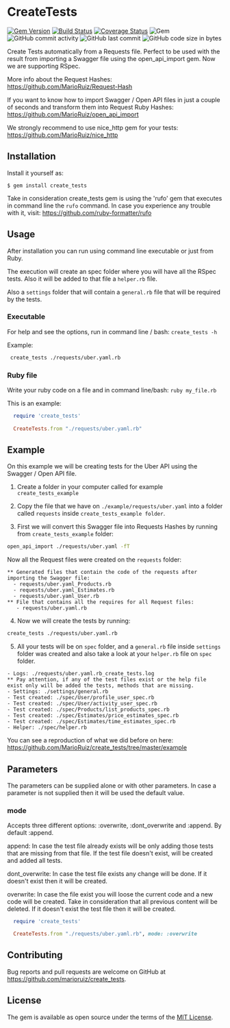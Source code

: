 # CreateTests

[![Gem Version](https://badge.fury.io/rb/create_tests.svg)](https://rubygems.org/gems/create_tests)
[![Build Status](https://travis-ci.com/MarioRuiz/create_tests.svg?branch=master)](https://github.com/MarioRuiz/create_tests)
[![Coverage Status](https://coveralls.io/repos/github/MarioRuiz/create_tests/badge.svg?branch=master)](https://coveralls.io/github/MarioRuiz/create_tests?branch=master)
![Gem](https://img.shields.io/gem/dt/create_tests)
![GitHub commit activity](https://img.shields.io/github/commit-activity/y/MarioRuiz/create_tests)
![GitHub last commit](https://img.shields.io/github/last-commit/MarioRuiz/create_tests)
![GitHub code size in bytes](https://img.shields.io/github/languages/code-size/MarioRuiz/create_tests)


Create Tests automatically from a Requests file. Perfect to be used with the result from importing a Swagger file using the open_api_import gem. Now we are supporting RSpec.

More info about the Request Hashes: https://github.com/MarioRuiz/Request-Hash

If you want to know how to import Swagger / Open API files in just a couple of seconds and transform them into Request Ruby Hashes: https://github.com/MarioRuiz/open_api_import

We strongly recommend to use nice_http gem for your tests: https://github.com/MarioRuiz/nice_http


## Installation

Install it yourself as:

    $ gem install create_tests


Take in consideration create_tests gem is using the 'rufo' gem that executes in command line the `rufo` command. In case you experience any trouble with it, visit: https://github.com/ruby-formatter/rufo

## Usage

After installation you can run using command line executable or just from Ruby.

The execution will create an spec folder where you will have all the RSpec tests. Also it will be added to that file a `helper.rb` file.

Also a `settings` folder that will contain a `general.rb` file that will be required by the tests.

### Executable

For help and see the options, run in command line / bash: `create_tests -h`

Example: 
```bash
 create_tests ./requests/uber.yaml.rb
```

### Ruby file
Write your ruby code on a file and in command line/bash: `ruby my_file.rb`

This is an example:

```ruby
  require 'create_tests'
  
  CreateTests.from "./requests/uber.yaml.rb"

```

## Example

On this example we will be creating tests for the Uber API using the Swagger / Open API file.

1. Create a folder in your computer called for example `create_tests_example`

2. Copy the file that we have on `./example/requests/uber.yaml` into a folder called `requests` inside `create_tests_example folder`.

3. First we will convert this Swagger file into Requests Hashes by running from `create_tests_example` folder:
```bash
open_api_import ./requests/uber.yaml -fT
```
Now all the Request files were created on the `requests` folder:
```
** Generated files that contain the code of the requests after importing the Swagger file: 
  - requests/uber.yaml_Products.rb
  - requests/uber.yaml_Estimates.rb
  - requests/uber.yaml_User.rb
** File that contains all the requires for all Request files: 
   - requests/uber.yaml.rb 
```

4. Now we will create the tests by running:
```bash
create_tests ./requests/uber.yaml.rb
```

5. All your tests will be on `spec` folder, and a `general.rb` file inside `settings` folder was created and also take a look at your `helper.rb` file on `spec` folder.
```
- Logs: ./requests/uber.yaml.rb_create_tests.log
** Pay attention, if any of the test files exist or the help file exist only will be added the tests, methods that are missing.
- Settings: ./settings/general.rb
- Test created: ./spec/User/profile_user_spec.rb
- Test created: ./spec/User/activity_user_spec.rb
- Test created: ./spec/Products/list_products_spec.rb
- Test created: ./spec/Estimates/price_estimates_spec.rb
- Test created: ./spec/Estimates/time_estimates_spec.rb
- Helper: ./spec/helper.rb
```

You can see a reproduction of what we did before on here: https://github.com/MarioRuiz/create_tests/tree/master/example

## Parameters

The parameters can be supplied alone or with other parameters. In case a parameter is not supplied then it will be used the default value.

### mode

Accepts three different options: :overwrite, :dont_overwrite and :append. By default :append. 

  append: In case the test file already exists will be only adding those tests that are missing from that file. If the test file doesn't exist, will be created and added all tests.

  dont_overwrite: In case the test file exists any change will be done. If it doesn't exist then it will be created.

  overwrite: In case the file exist you will loose the current code and a new code will be created. Take in consideration that all previous content will be deleted.
  If it doesn't exist the test file then it will be created.

```ruby
  require 'create_tests'

  CreateTests.from "./requests/uber.yaml.rb", mode: :overwrite

```


## Contributing

Bug reports and pull requests are welcome on GitHub at https://github.com/marioruiz/create_tests.


## License

The gem is available as open source under the terms of the [MIT License](http://opensource.org/licenses/MIT).